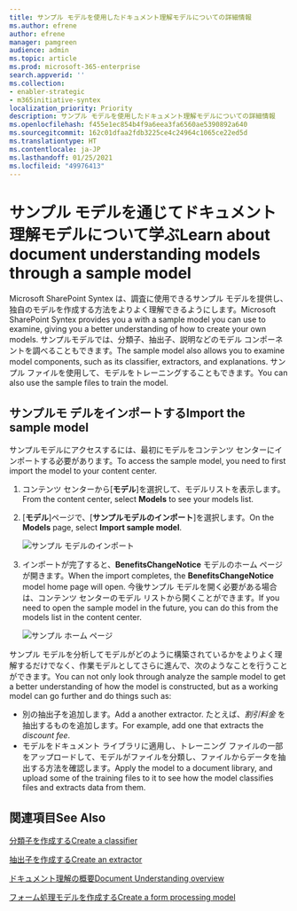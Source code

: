 ```yaml
---
title: サンプル モデルを使用したドキュメント理解モデルについての詳細情報
ms.author: efrene
author: efrene
manager: pamgreen
audience: admin
ms.topic: article
ms.prod: microsoft-365-enterprise
search.appverid: ''
ms.collection:
- enabler-strategic
- m365initiative-syntex
localization_priority: Priority
description: サンプル モデルを使用したドキュメント理解モデルについての詳細情報
ms.openlocfilehash: f455e1ec854b4f9a6eea3fa6560ae5390892a640
ms.sourcegitcommit: 162c01dfaa2fdb3225ce4c24964c1065ce22ed5d
ms.translationtype: HT
ms.contentlocale: ja-JP
ms.lasthandoff: 01/25/2021
ms.locfileid: "49976413"
---
```

# <a name="learn-about-document-understanding-models-through-a-sample-model"></a><span data-ttu-id="a87df-103">サンプル モデルを通じてドキュメント理解モデルについて学ぶ</span><span class="sxs-lookup"><span data-stu-id="a87df-103">Learn about document understanding models through a sample model</span></span>

<span data-ttu-id="a87df-104">Microsoft SharePoint Syntex は、調査に使用できるサンプル モデルを提供し、独自のモデルを作成する方法をよりよく理解できるようにします。</span><span class="sxs-lookup"><span data-stu-id="a87df-104">Microsoft SharePoint Syntex provides you a with a sample model you can use to examine, giving you a better understanding of how to create your own models.</span></span> <span data-ttu-id="a87df-105">サンプルモデルでは、分類子、抽出子、説明などのモデル コンポーネントを調べることもできます。</span><span class="sxs-lookup"><span data-stu-id="a87df-105">The sample model also allows you to examine model components, such as its classifier, extractors, and explanations.</span></span> <span data-ttu-id="a87df-106">サンプル ファイルを使用して、モデルをトレーニングすることもできます。</span><span class="sxs-lookup"><span data-stu-id="a87df-106">You can also use the sample files to train the model.</span></span>

## <a name="import-the-sample-model"></a><span data-ttu-id="a87df-107">サンプルモ デルをインポートする</span><span class="sxs-lookup"><span data-stu-id="a87df-107">Import the sample model</span></span>

<span data-ttu-id="a87df-108">サンプルモデルにアクセスするには、最初にモデルをコンテンツ センターにインポートする必要があります。</span><span class="sxs-lookup"><span data-stu-id="a87df-108">To access the sample model, you need to first import the model to your content center.</span></span>

1. <span data-ttu-id="a87df-109">コンテンツ センターから[**モデル**]を選択して、モデルリストを表示します。</span><span class="sxs-lookup"><span data-stu-id="a87df-109">From the content center, select **Models** to see your models list.</span></span></br>
2. <span data-ttu-id="a87df-110">[**モデル**]ページで、[**サンプルモデルのインポート**]を選択します。</span><span class="sxs-lookup"><span data-stu-id="a87df-110">On the **Models** page, select **Import sample model**.</span></span></br>

    ![サンプル モデルのインポート](../media/content-understanding/import-sample-model.png) </br>

3. <span data-ttu-id="a87df-112">インポートが完了すると、**BenefitsChangeNotice** モデルのホーム ページが開きます。</span><span class="sxs-lookup"><span data-stu-id="a87df-112">When the import completes, the **BenefitsChangeNotice** model home page will open.</span></span> <span data-ttu-id="a87df-113">今後サンプル モデルを開く必要がある場合は、コンテンツ センターのモデル リストから開くことができます。</span><span class="sxs-lookup"><span data-stu-id="a87df-113">If you need to open the sample model in the future, you can do this from the models list in the content center.</span></span> </br>

     ![サンプル ホーム ページ](../media/content-understanding/sample-home-page.png)</br>

<span data-ttu-id="a87df-115">サンプル モデルを分析してモデルがどのように構築されているかをよりよく理解するだけでなく、作業モデルとしてさらに進んで、次のようなことを行うことができます。</span><span class="sxs-lookup"><span data-stu-id="a87df-115">You can not only look through analyze the sample model to get a better understanding of how the model is constructed, but as a working model can go further and do things such as:</span></span>

- <span data-ttu-id="a87df-116">別の抽出子を追加します。</span><span class="sxs-lookup"><span data-stu-id="a87df-116">Add a another extractor.</span></span> <span data-ttu-id="a87df-117">たとえば、*割引料金* を抽出するものを追加します。</span><span class="sxs-lookup"><span data-stu-id="a87df-117">For example, add one that extracts the *discount fee*.</span></span>
- <span data-ttu-id="a87df-118">モデルをドキュメント ライブラリに適用し、トレーニング ファイルの一部をアップロードして、モデルがファイルを分類し、ファイルからデータを抽出する方法を確認します。</span><span class="sxs-lookup"><span data-stu-id="a87df-118">Apply the model to a document library, and upload some of the training files to it to see how the model classifies files and extracts data from them.</span></span>


## <a name="see-also"></a><span data-ttu-id="a87df-119">関連項目</span><span class="sxs-lookup"><span data-stu-id="a87df-119">See Also</span></span>
[<span data-ttu-id="a87df-120">分類子を作成する</span><span class="sxs-lookup"><span data-stu-id="a87df-120">Create a classifier</span></span>](create-a-classifier.md)

[<span data-ttu-id="a87df-121">抽出子を作成する</span><span class="sxs-lookup"><span data-stu-id="a87df-121">Create an extractor</span></span>](create-an-extractor.md)

[<span data-ttu-id="a87df-122">ドキュメント理解の概要</span><span class="sxs-lookup"><span data-stu-id="a87df-122">Document Understanding overview</span></span>](document-understanding-overview.md)

[<span data-ttu-id="a87df-123">フォーム処理モデルを作成する</span><span class="sxs-lookup"><span data-stu-id="a87df-123">Create a form processing model</span></span>](create-a-form-processing-model.md)  
